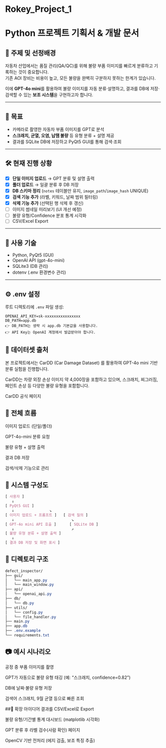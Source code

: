 # Rokey_Project_1
# Python 프로젝트 기획서 & 개발 문서

## 📌 주제 및 선정배경
자동차 산업에서는 품질 관리(QA/QC)를 위해 불량 부품 이미지를 빠르게 분류하고 기록하는 것이 중요합니다.  
기존 AOI 장비는 비용이 높고, 모든 불량을 완벽히 구분하지 못하는 한계가 있습니다.  

이에 **GPT-4o mini**를 활용하여 불량 이미지를 자동 분류·설명하고, 결과를 DB에 저장·검색할 수 있는 **보조 시스템**을 구현하고자 합니다.

---

## 🎯 목표
- 카메라로 촬영한 자동차 부품 이미지를 GPT로 분석  
- **스크래치, 균열, 오염, 납땜 불량** 등 유형 분류 + 설명 제공  
- 결과를 SQLite DB에 저장하고 PyQt5 GUI를 통해 검색·조회  

---

## 🛠 현재 진행 상황
- [x] **단일 이미지 업로드** → GPT 분류 및 설명 출력
- [x] **폴더 업로드** → 일괄 분류 후 DB 저장
- [x] **DB 스키마 정리** (`notes` 테이블만 유지, `image_path`/`image_hash` UNIQUE)
- [x] **검색 기능 추가** (라벨, 키워드, 날짜 범위 필터링)
- [x] **삭제 기능 추가** (선택된 행 삭제 후 갱신)
- [ ] 이미지 썸네일 미리보기 (UI 개선 예정)
- [ ] 불량 유형/Confidence 분포 통계 시각화
- [ ] CSV/Excel Export

---

## 🧩 사용 기술
- Python, PyQt5 (GUI)
- OpenAI API (gpt-4o-mini)
- SQLite3 (DB 관리)
- dotenv (.env 환경변수 관리)

---

## ⚙️ .env 설정
루트 디렉토리에 `.env` 파일 생성:  

```env
OPENAI_API_KEY=sk-xxxxxxxxxxxxxxxx
DB_PATH=app.db
👉 DB_PATH는 생략 시 app.db 기본값을 사용합니다.
👉 API Key는 OpenAI 계정에서 발급받아야 합니다.
```

## 📂 데이터셋 출처
본 프로젝트에서는 CarDD (Car Damage Dataset) 를 활용하여 GPT-4o mini 기반 분류 실험을 진행합니다.

CarDD는 차량 외장 손상 이미지 약 4,000장을 포함하고 있으며, 스크래치, 찌그러짐, 페인트 손상 등 다양한 불량 유형을 포함합니다.

CarDD 공식 페이지

## 🔁 전체 흐름
이미지 업로드 (단일/폴더)

GPT-4o-mini 분류 요청

불량 유형 + 설명 출력

결과 DB 저장

검색/삭제 기능으로 관리

## 🔧 시스템 구성도
```css
[ 사용자 ]
   ↓
[ PyQt5 GUI ]
   ↓                ↘
[ 이미지 업로드 + 프롬프트 ]   [ 검색 질의 ]
   ↓                          ↘
[ GPT-4o mini API 호출 ]      [ SQLite DB ]
   ↓                          ↗
[ 불량 유형 분류 + 설명 출력 ]
   ↓
[ 결과 DB 저장 및 화면 표시 ]
```

## 📁 디렉토리 구조
```css
defect_inspector/
├── gui/
│   └── main_app.py
│   └── main_window.py
├── api/
│   └── openai_api.py
├── db/
│   └── db.py
├── utils/
│   └── config.py
│   └── file_handler.py
├── main.py
├── app.db
├── .env.example
└── requirements.txt
```

## 📷 예시 시나리오
공정 중 부품 이미지를 촬영

GPT가 자동으로 불량 유형 태깅 (예: “스크래치, confidence=0.82”)

DB에 날짜·불량 유형 저장

검색어 스크래치, 9월 균열 등으로 빠른 조회

##🚀 확장 아이디어
결과를 CSV/Excel로 Export

불량 유형/기간별 통계 대시보드 (matplotlib 시각화)

GPT 분류 후 라벨 검수(사람 확인) 페이지

OpenCV 기반 전처리 (에지 검출, 보조 특징 추출)